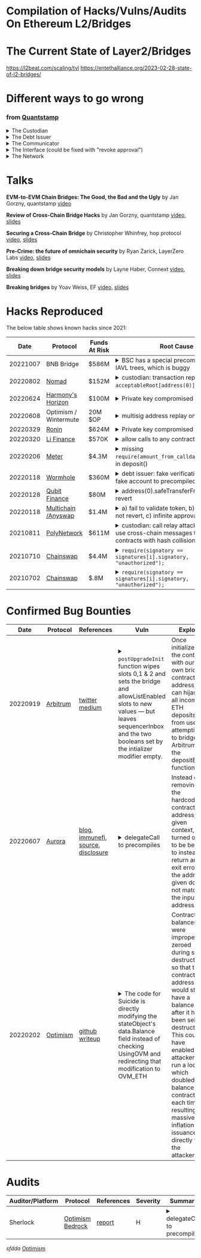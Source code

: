 # Compilation of Hacks/Vulns/Audits On Ethereum L2/Bridges

The Current State of Layer2/Bridges
===================
https://l2beat.com/scaling/tvl
https://entethalliance.org/2023-02-28-state-of-l2-bridges/

Different ways to go wrong 
===================
### from [Quantstamp](https://drive.google.com/file/d/1N_BWDDm1YELMkD5WZEEFQ0sD2opAkCgn/view)
<details><summary>The Custodian</summary>
  - Incorrect asset amount released with respect to the burnt tokens<br>
  - Assets released despite the debt token has not been burnt<br>
  - Asset transaction replay for a single burn transaction<br>
  </details>
  
<details><summary>The Debt Issuer</summary>
  - Incorrect amount of debt issued with respect to the deposited assets<br>
  - Debt token issued although the actual verification did not take place<br>
  - Anybody can issue debt tokens<br>
</details>
<details><summary>The Communicator</summary>
  - Issues debt tokens although no assets have been deposited<br>
  - Issues no debt tokens although assets have been deposited<br>
  - Accepts fraudulent messages from a fake custodian or a debt issuer<br>
  - Does not relay messages<br>
  - The source contract does not emit events upon deposit/withdrawal<br>
</details>
<details><summary>The Interface (could be fixed with "revoke approval")</summary>
  - Deposit from another account<br>
  - Execute any calls from any contract<br>
</details>
<details><summary>The Network</summary>
  - 51% attack<br>
</details>

Talks
===================
**EVM-to-EVM Chain Bridges: The Good, the Bad and the Ugly** by Jan Gorzny, quantstamp [video](https://www.youtube.com/watch?v=f4GOa4XwCjY)

**Review of Cross-Chain Bridge Hacks** by Jan Gorzny, quantstamp [video](https://youtu.be/EdH7UaJec3g?t=18280), [slides](https://drive.google.com/file/d/1N_BWDDm1YELMkD5WZEEFQ0sD2opAkCgn/view)

**Securing a Cross-Chain Bridge** by Christopher Whinfrey, hop protocol [video](https://youtu.be/umV-wcKlpjg?t=24940), [slides](https://drive.google.com/file/d/1NEhABFJVt6hGGuvRrohbxnWQ442i2DO8/view)

**Pre-Crime: the future of omnichain security** by Ryan Zarick, LayerZero Labs [video](https://youtu.be/umV-wcKlpjg?t=26109), [slides](https://drive.google.com/file/d/1dd6R9LHmZ1At7UxGYbYMwSsu9KDG0sD-/view)

**Breaking down bridge security models** by Layne Haber, Connext [video](https://youtu.be/umV-wcKlpjg?t=26916), [slides](https://drive.google.com/file/d/1nonAR8QKgLWAcPRveADskAejtdiY8D2J/view)

**Breaking bridges** by Yoav Weiss, EF [video](https://youtu.be/umV-wcKlpjg?t=27768), [slides](https://drive.google.com/file/d/1GpSEeFe0xmC4WlOA8mm4JSgRnTEiyiTX/view)

Hacks Reproduced
===================

The below table shows known hacks since 2021:

| Date  | Protocol | Funds At Risk | Root Cause | References | Code to Reproduce |
| ------------- | ------------- | ------------- | ------------- | ------------- | ------------- |
| 20221007 | BNB Bridge  | $586M | <details><summary>BSC has a special precompile to verify IAVL trees, which is buggy</summary>*in [proofInnerNode.Hash function](https://github.com/cosmos/iavl/blob/de0740903a67b624d887f9055d4c60175dcfa758/proof.go#L53), the value of Right is ignored if Left is not empty, so you were able to change the path yet the (path, nleaf) hash did not change.*</details> | [twitter](https://twitter.com/dedaub/status/1578428002701959170?s=46&t=baZxJq2wl8J6EeoDaM_o2w), [gist](https://gist.github.com/samczsun/8635f49fac0ec66a5a61080835cae3db) | TODO |
| 20220802 | [Nomad](https://docs.nomad.xyz/nomad-101/introduction)  | $152M | <details><summary>custodian: transaction replay attack <br> `acceptableRoot[address(0)] == true`</summary>*Within the process() function is an assert (line 185) that validates that the message for the transfer is associated with a valid root.  By default, a root for an unproven message would be 0x00. <br><br> In an upgrade to the protocol, Nomad decided to initialize the value of trusted roots to 0x00.  While this is common practice, it also matches the value for an untrusted root, so all messages are automatically viewed as proven.<br>[...](https://halborn.com/explained-the-nomad-hack-august-2022/)*</details> | [twitter](https://twitter.com/samczsun/status/1554252024723546112) | [.sol](https://github.com/0xDatapunk/DeFiHackLabs/blob/main/src/test/NomadBridge.exp.sol) |
| 20220624 | [Harmony's Horizon](https://docs.harmony.one/home/general/introduction/what-is-harmony) | $100M | <details><summary>Private key compromised</summary>*the bridge only used a 2 of 5 validation scheme.  This means that only two blockchain accounts needed to be compromised for an attacker to approve any malicious transaction that they wished. <br><br> The Harmony Horizon bridge was exploited via the theft of two private keys. These private keys were encrypted with both a passphrase and a key management service, and no system had access to multiple plaintext keys.  However, the attacker managed to access and decrypt multiple keys.<br>[...](https://halborn.com/explained-the-harmony-horizon-bridge-hack/)*</details> | [twitter](https://twitter.com/0xIvo/status/1540165571681128448) | [.sol](https://github.com/0xDatapunk/DeFiHackLabs/blob/main/src/test/Harmony_multisig.sol) |
| 20220608 | Optimism / Wintermute | 20M $OP | <details><summary>multisig address replay on L2</summary>*Wintermute provided OP an Ethereum (L1) multisig address that they had not yet deployed to Optimism (L2). Attacker replayed txs to deploy ProxyFactory on L2, using the address of "Gnosis Safe: Deployer 3", which was pre-EIP155, thus does not include chainid. Attacker then generate a massive amount of multisig contracts until finding the matching address*</details> | [blog](https://inspexco.medium.com/how-20-million-op-was-stolen-from-the-multisig-wallet-not-yet-owned-by-wintermute-3f6c75db740a) | [.sol](https://github.com/0xDatapunk/DeFiHackLabs/blob/main/src/test/Optimism_exp.sol) |
| 20220329 | [Ronin](https://docs.roninchain.com/docs/components/ronin-bridge-v2) | $624M | <details><summary>Private key compromised</summary>*The Ronin Network uses a set of nine validator nodes to approve transactions on the bridge, and a deposit or withdrawal requires approval by a majority of five of these nodes. The attacker gained control of four validators controlled by Sky Mavis and a third-party Axie DAO validator that signed their malicious transactions.<br>[...](https://halborn.com/explained-the-ronin-hack-march-2022/)*</details> | [twitter](https://twitter.com/captaindefi2/status/1508852842685153282?lang=en) | [.sol](https://github.com/0xDatapunk/DeFiHackLabs/blob/main/src/test/Ronin_exp.sol) |
| 20220320 | [Li Finance](https://www.covalenthq.com/docs/project-showcase/dex/li-finance/) | $570K | <details><summary>allow calls to any contracts</summary>*The hack took advantage of our pre-bridge swap feature. Our smart contract allows a caller to pass an array of multiple swaps using any address with arbitrary calldata.<br><br> This design gave us maximum flexibility in what DEXs we could call and what methods we could call. This also allowed anyone to call other contracts, not just DEXs. Our contract checks to make sure that the result of the swap or swaps is enough tokens to continue the bridging operation.<br><br>The attacker started by passing a legitimate swap of a small amount followed by multiple calls directly to various token contracts. Specifically, they called the `transferFrom` method which allowed the attacker to transfer funds from users’ wallets that had previously given infinite approval to our contract for that specific token.<br><br>This worked because these calls were performed within the context of the contract, which had permission to transfer user funds. The attacker transferred these tokens into a separate wallet that he controlled.<br><br>Once the transfers were completed, the small amount swapped at the beginning was bridged, and the transaction was completed.*</details> | [blog](https://blog.li.fi/20th-march-the-exploit-e9e1c5c03eb9) | [.sol](https://github.com/0xDatapunk/DeFiHackLabs/blob/main/src/test/LiFi_exp.sol) |
| 20220206 | [Meter](https://docs.meter.io/) | $4.3M | <details><summary>missing `require(amount_from_calldata==msg.value)` in deposit()</summary>*The problem with this assumption is that Meter has two functions where users could make deposits: depositEth and the underlying ETH20 deposit function. The depositEth function fulfills this assumption and validates the amount of value in the transaction’s calldata, which is the value that will later be passed to the deposit function.<br><br>The other deposit function does not fulfill this assumption or check that msg.value equals the amount specified within the calldata. The attacker called this deposit function directly and passed it an arbitrary amount in the calldata. This value was then sent to the handler’s deposit function, enabling the attacker to drain value from the protocol.<br><br>Hundred Finance was affected by the attack because the local price of BNB.bsc was depreciated due to the hack. Exploiters were able to buy BNB.bsc at a discounted rate and use them as collateral for loans with Hunter Finance, who used the global Chainlink price for the assets. As a result, the attackers could drain uncompromised assets from the protocol. Two of the four opportunistic loans were repaid, leaving Hunter Finance out $3.3 million. <br> [...](https://halborn.com/explained-the-meter-io-hack-february-2022/)*</details> | [twitter](https://twitter.com/ishwinder/status/1490227406824685569) <br /> [blog](https://blog.chainsafe.io/breaking-down-the-meter-io-hack-a46a389e7ae4) | [source](https://github.com/meterio/chainbridge-solidity-v1.0.0-eth/blob/4aa52d503202fa50b6379be6696c73f2cd694864/contracts/Bridge.sol#L441) <BR> [.sol](https://github.com/0xDatapunk/DeFiHackLabs/blob/main/src/test/Meter_exp.sol) |
| 20220118 | [Wormhole](https://docs.wormhole.com/wormhole/) | $360M | <details><summary>debt issuer: fake verification attack <br> fake account to precompiled sysvar</summary>*The `solana_program::sysvar::instructions` mod is meant to be used with the Instructions sysvar, a sort of precompile on Solana. However, the version of `solana_program` that Wormhole used didn't verify the address being used. <br><br>This meant that you could create your own account which stored the same data that the Instructions sysvar would have stored, and substituted that account for the Instruction sysvar in the call to `verify_signatures`. This would essentially bypass signature validation entirely.*</details> | [twitter](https://twitter.com/samczsun/status/1489044939732406275) | solana |
| 20220128 | [Qubit Finance](https://docs.qbt.fi/protocol/bridge) | $80M | <details><summary>address(0).safeTransferFrom() does not revert</summary>*the contract did not use OpenZeppelin’s SafeERC20 library. If the contract had used this library, the exploit would not have been possible as the SafeERC20.safeTransferFrom function makes use of functionCall() (function from OpenZeppelin’s Address.sol contract) which verifies that the target address contains contract code. This is not the case with the 0 address. <br><br> The exploited contract used a modified safeTransferFrom() function which instead of making use of functionCall() to verify that the target address contained contract code, used the call() function directly. As the 0 address has no code at all, no code is run, and the call is completed successfully without reverting. As a result, the deposit function executed successfully but no real tokens were deposited. The Ethereum QBridge caught the Deposit event and interpreted it as a valid deposit of ETH.  As a result, qXETH tokens were minted for the attacker on BSC. <br><br> By repeating this process multiple times, the attacker was able to build up a large amount of qXETH without depositing any real tokens into the protocol.  The attacker then was able to convert these tokens into BNB, draining about $80 million in assets from the protocol.<br>[...](https://halborn.com/explained-the-qubit-hack-january-2022/)*</detail> | [rekt](https://rekt.news/qubit-rekt/) | [.sol](https://github.com/0xDatapunk/DeFiHackLabs/blob/main/src/test/Qubit_exp.sol) |
| 20220118 | [Multichain<br>/Anyswap]() | $1.4M | <details><summary>a) fail to validate token, b) fallback does not revert, c) infinite approval</summary>*address _underlying = AnyswapV1ERC20(token).underlying(); It’s intended to unwrap the underlying token (“DAI”) from the its anyToken wrapping (“anyDAI”). However, token now is now the attacker’s controlled contract. We can see in the debugger, that this contract now returns WETH as its “underlying asset”. Multichain failed here as this function should have checked if the token address is indeed a Multichain token<br><br>IERC20(_underlying).permit(from, address(this), amount, deadline, v, r, s); Originally, the expected result was that the underlying token’s (“WETH”) ERC20 contract permit() is called to approve the router’s (this) ability to withdraw an amount from the user’s (from) address, as the user supplied a signed transaction for that denoted by (v,r,s). However, WETH contract does not have a permit() function! WETH contract does have a “fallback function” that is called when a function is called but not found. WETH’s fallback function is deposit() that does nothing material in this case, but allows its calling function’s execution to continue as it does not fail.<br><br>TransferHelper.safeTransferFrom(_underlying, from, token, amount); Originally, we expected that if we got to this line it means the signature in the line above was verified and now we can use the approve granted by it to actually move the the amount from the user to the router. However, the signature was not verified, as seen above. In theory, it should not be a problem, as although the attacker’s input should not have passed the signature validation, it did not approve the router access to transfer the funds on the victim’s behalf. However, Multichain’s dapp requested from all of its users a practically infinite approval sum. This insecure methodology is quite common in dapps, to save user expenses on gas. We had warned in the past that such behavior (we named it baDAPProve) can be hazardous in case of a rogue or a vulnerable dapp, and now this potential threat had materialized. By abusing this excessive approval, the function transfers the WETH amount from the victim account to the attackers’ controlled contract.*</detail> | [medium](https://medium.com/zengo/without-permit-multichains-exploit-explained-8417e8c1639b) | [.sol](https://github.com/0xDatapunk/DeFiHackLabs/blob/main/src/test/Anyswap_poc.t.sol) |
| 20210811 | [PolyNetwork](https://github.com/polynetwork/docs) | $611M | <details><summary>custodian: call relay attack <br> use cross-chain messages to call special contracts with hash collision</summary>*The core of this attack is that the verifyHeaderAndExecuteTx function of the EthCrossChainManager contract can execute specific cross-chain transactions through the _executeCrossChainTx function.<br><br>Since the owner of the EthCrossChainData contract is the EthCrossChainManager contract, the EthCrossChainManager contract can modify the keeper of the contract by calling the putCurEpochConPubKeyBytes function of the EthCrossChainData contract.<br><br>The verifyHeaderAndExecuteTx function of the EthCrossChainManager contract can perform user-specified cross-chain transactions by calling the _executeCrossChainTx function internally. So the attacker only needs to pass in the carefully constructed data through the verifyHeaderAndExecuteTx function for the _executeCrossChainTx function to execute the call to the EthCrossChainData contract PutCurEpochConPubKeyBytes function to change the keeper role to the address specified by the attackers.<br><br>After replacing the address of the keeper role, the attacker can construct a transaction at will and withdraw any amount of funds from the contract.*</detail> | [rekt](https://rekt.news/polynetwork-rekt/) <br /> [medium](https://slowmist.medium.com/the-root-cause-of-poly-network-being-hacked-ec2ee1b0c68f) | [.sol](https://github.com/0xDatapunk/DeFiHackLabs/blob/main/src/test/PolyNetwork/PolyNetwork_exp.sol) |
| 20210710 | [Chainswap](https://docs.chainswap.com/) | $4.4M | <details><summary>`require(signatory == signatures[i].signatory, "unauthorized");`</summary>*this shows the misunderstanding of signature verification as both signatory and r,s,v are provided by the user*</detail> | [twitter](https://twitter.com/real_n3o/status/1414071223940571139) <br /> [rekt](https://rekt.news/chainswap-rekt/) | [.sol](https://github.com/0xDatapunk/DeFiHackLabs/blob/main/src/test/Chainswap_exp2.sol) |
| 20210702 | [Chainswap](https://docs.chainswap.com/) | $.8M | <details><summary>`require(signatory == signatures[i].signatory, "unauthorized");`</summary>*this shows the misunderstanding of signature verification as both signatory and r,s,v are provided by the user*</detail> | [post-mortem](https://chain-swap.medium.com/chainswap-post-mortem-and-compensation-plan-90cad50898ab) | [.sol](https://github.com/0xDatapunk/DeFiHackLabs/blob/main/src/test/Chainswap_exp1.sol) |

Confirmed Bug Bounties
===========================
| Date  | Protocol | References | Vuln | Exploit |
| ------------- | ------------- | ------------- | ------------- | ------------- |
| 20220919 | [Arbitrum](https://developer.arbitrum.io/)  | [twitter](https://twitter.com/0xriptide/status/1572051111246467074)<br>[medium](https://medium.com/@0xriptide/hackers-in-arbitrums-inbox-ca23272641a2) | <details><summary>`postUpgradeInit` function wipes slots 0,1 & 2 and sets the bridge and allowListEnabled slots to new values — but leaves sequencerInbox and the two booleans set by the intializer modifier empty.</summary>*call the public initialize() function and set our own address as the bridge to accept all incoming ETH deposits … but only because of this gas optimization in the code from a month prior.*</detail> | Once initialized the contact with our own bridge contract address, we can hijack all incoming ETH deposits from users attempting to bridge to Arbitrum via the depositEth() function | 
| 20220607 | [Aurora](https://doc.aurora.dev/) | [blog](https://aurora.dev/blog/aurora-mitigates-its-inflation-vulnerability), [immunefi](https://medium.com/immunefi/aurora-infinite-spend-bugfix-review-6m-payout-e635d24273d#b405), [source](https://github.com/aurora-is-near/aurora-engine/blob/5c8691ea6ea5f1b309ef227f7f5c719ffea45d28/engine-precompiles/src/native.rs#L198), [disclosure](https://app.ardrive.io/#/drives/7ba902d8-d26a-4dad-99b8-807eaaf8d925/folders/c63e6e8b-0d66-4018-b5ac-e93afe948d46) | <details><summary>delegateCall to precompiles</summary>In the exit to NEAR and exit to Ethereum precompiles, the contract address was hardcoded with disregard to how DelegateCall works. When someone calls the contract it comes from the address of the contract always, and not from the input. Also, since the balance is from the EOA and not the contract, there is no transfer of ETH. This results in the Aurora Engine scheduling a transfer from its NEP-141 ETH balance to the adversary while it has not received an ETH transfer.</detail> | Instead of removing the hardcoded contract address, given context, it turned out to be better to instead return an exit error if the address given does not match the inputs' address. |
| 20220202 | [Optimism](https://www.optimism.io/)  | [github](https://github.com/ethereum-optimism/optimism/blob/develop/technical-documents/postmortems/2022-02-02-inflation-vuln.md)<br>[writeup](https://www.saurik.com/optimism.html) | <details><summary>The code for Suicide is directly modifying the stateObject's data.Balance field instead of checking UsingOVM and redirecting that modification to OVM_ETH</summary></detail> | Contract balances were improperly zeroed during self-destruction, so that the contract address would still have a balance after it had been self-destructed. This could have enabled an attacker to run a loop which doubled the balance of a contract each time, resulting in massive inflation and issuance directly to the attacker. | 

Audits
===========================
| Auditor/Platform  | Protocol | References | Severity | Summary |
| ------------- | ------------- | ------------- | ------------- | ------------- |
| Sherlock | [Optimism Bedrock](https://app.sherlock.xyz/audits/contests/63) | [report](https://app.sherlock.xyz/audits/contests/38) | H | <details><summary>delegateCall to precompiles</summary>In the exit to NEAR and exit to Ethereum precompiles, the contract address was hardcoded with disregard to how DelegateCall works. When someone calls the contract it comes from the address of the contract always, and not from the input. Also, since the balance is from the EOA and not the contract, there is no transfer of ETH. This results in the Aurora Engine scheduling a transfer from its NEP-141 ETH balance to the adversary while it has not received an ETH transfer.</detail> | Instead of removing the hardcoded contract address, given context, it turned out to be better to instead return an exit error if the address given does not match the inputs' address. |
  *sfdda*
[Optimism](https://github.com/ethereum-optimism/optimism/tree/develop/technical-documents/audits)

